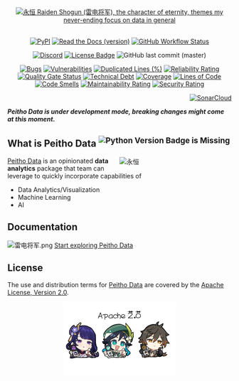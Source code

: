 <div align="center">

<a href="https://www.bilibili.com/video/BV1kb4y1m7e7?p=3">
    <img alt="永恒" src="./theme/韶光抚月-天下人间.png">
    Raiden Shogun (雷电将军), the character of eternity, themes my never-ending focus on data in general
</a>

<br>
<br>

[![PyPI](https://img.shields.io/pypi/v/peitho-data?logo=pypi&logoColor=white&style=for-the-badge)](https://pypi.org/project/peitho-data/)
[![Read the Docs (version)](https://img.shields.io/readthedocs/peitho-data/latest?logo=Read%20the%20Docs&logoColor=white&style=for-the-badge)](https://peitho-data.readthedocs.io/en/latest/)
[![GitHub Workflow Status](https://img.shields.io/github/actions/workflow/status/QubitPi/peitho-data/ci-cd.yml?logo=github&style=for-the-badge)](https://github.com/QubitPi/peitho-data/actions/workflows/ci-cd.yml)

[![Discord](https://img.shields.io/discord/1005754525942030366?logo=discord&logoColor=white&style=for-the-badge)](https://discord.com/widget?id=1005754525942030366&theme=dark)
[![License Badge](https://img.shields.io/badge/Apache%202.0-F25910.svg?style=for-the-badge&logo=Apache&logoColor=white)](https://www.apache.org/licenses/LICENSE-2.0)
![GitHub last commit (master)](https://img.shields.io/github/last-commit/QubitPi/peitho-data/master?logo=github&style=for-the-badge)

[![Bugs](https://sonarcloud.io/api/project_badges/measure?project=QubitPi_peitho-data&metric=bugs)](https://sonarcloud.io/summary/new_code?id=QubitPi_peitho-data)
[![Vulnerabilities](https://sonarcloud.io/api/project_badges/measure?project=QubitPi_peitho-data&metric=vulnerabilities)](https://sonarcloud.io/summary/new_code?id=QubitPi_peitho-data)
[![Duplicated Lines (%)](https://sonarcloud.io/api/project_badges/measure?project=QubitPi_peitho-data&metric=duplicated_lines_density)](https://sonarcloud.io/summary/new_code?id=QubitPi_peitho-data)
[![Reliability Rating](https://sonarcloud.io/api/project_badges/measure?project=QubitPi_peitho-data&metric=reliability_rating)](https://sonarcloud.io/summary/new_code?id=QubitPi_peitho-data)
[![Quality Gate Status](https://sonarcloud.io/api/project_badges/measure?project=QubitPi_peitho-data&metric=alert_status)](https://sonarcloud.io/summary/new_code?id=QubitPi_peitho-data)
[![Technical Debt](https://sonarcloud.io/api/project_badges/measure?project=QubitPi_peitho-data&metric=sqale_index)](https://sonarcloud.io/summary/new_code?id=QubitPi_peitho-data)
[![Coverage](https://sonarcloud.io/api/project_badges/measure?project=QubitPi_peitho-data&metric=coverage)](https://sonarcloud.io/summary/new_code?id=QubitPi_peitho-data)
[![Lines of Code](https://sonarcloud.io/api/project_badges/measure?project=QubitPi_peitho-data&metric=ncloc)](https://sonarcloud.io/summary/new_code?id=QubitPi_peitho-data)
[![Code Smells](https://sonarcloud.io/api/project_badges/measure?project=QubitPi_peitho-data&metric=code_smells)](https://sonarcloud.io/summary/new_code?id=QubitPi_peitho-data)
[![Maintainability Rating](https://sonarcloud.io/api/project_badges/measure?project=QubitPi_peitho-data&metric=sqale_rating)](https://sonarcloud.io/summary/new_code?id=QubitPi_peitho-data)
[![Security Rating](https://sonarcloud.io/api/project_badges/measure?project=QubitPi_peitho-data&metric=security_rating)](https://sonarcloud.io/summary/new_code?id=QubitPi_peitho-data)
</div>

<div align="right">

[![SonarCloud](https://sonarcloud.io/images/project_badges/sonarcloud-orange.svg)](https://sonarcloud.io/summary/new_code?id=QubitPi_peitho-data)

</div>

**_Peitho Data is under development mode, breaking changes might come at this moment._**

What is Peitho Data <sup>![Python Version Badge is Missing](https://img.shields.io/badge/Python-3.10-brightgreen?style=flat-square&logo=python&logoColor=white)</sup>
-------------------

<a href="https://www.bilibili.com/video/BV1kb4y1m7e7?p=3">
    <img align="right" width="50%" alt="永恒" src="./theme/永恒.gif">
</a>

[Peitho Data](https://peitho-data.readthedocs.io/en/latest/) is an opinionated **data analytics** package that team can
leverage to quickly incorporate capabilities of

* Data Analytics/Visualization
* Machine Learning
* AI


Documentation
-------------

<img src="./theme/雷电将军.png" alt="雷电将军.png" width="5%"></img>
[Start exploring Peitho Data](https://peitho-data.readthedocs.io/en/latest/)


License
-------

The use and distribution terms for [Peitho Data](https://peitho-data.readthedocs.io/en/latest/) are covered by the
[Apache License, Version 2.0](http://www.apache.org/licenses/LICENSE-2.0.html).

<div align="center">
    <a href="https://opensource.org/licenses">
        <img align="center" width="50%" alt="License Illustration" src="https://github.com/QubitPi/QubitPi/blob/master/img/apache-2.png?raw=true">
    </a>
</div>
